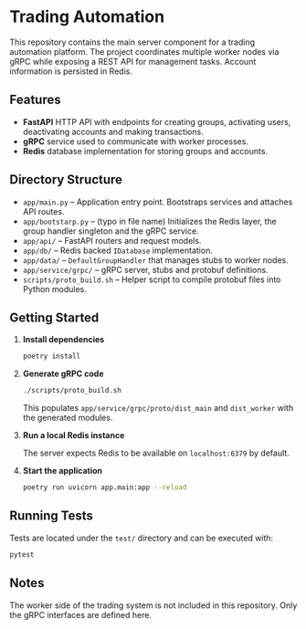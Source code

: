 # Trading Automation

This repository contains the main server component for a trading automation platform. The project coordinates multiple worker nodes via gRPC while exposing a REST API for management tasks. Account information is persisted in Redis.

## Features

- **FastAPI** HTTP API with endpoints for creating groups, activating users, deactivating accounts and making transactions.
- **gRPC** service used to communicate with worker processes.
- **Redis** database implementation for storing groups and accounts.

## Directory Structure

- `app/main.py` – Application entry point. Bootstraps services and attaches API routes.
- `app/bootstarp.py` – (typo in file name) Initializes the Redis layer, the group handler singleton and the gRPC service.
- `app/api/` – FastAPI routers and request models.
- `app/db/` – Redis backed `IDatabase` implementation.
- `app/data/` – `DefaultGroupHandler` that manages stubs to worker nodes.
- `app/service/grpc/` – gRPC server, stubs and protobuf definitions.
- `scripts/proto_build.sh` – Helper script to compile protobuf files into Python modules.

## Getting Started

1. **Install dependencies**

   ```bash
   poetry install
   ```

2. **Generate gRPC code**

   ```bash
   ./scripts/proto_build.sh
   ```

   This populates `app/service/grpc/proto/dist_main` and `dist_worker` with the generated modules.

3. **Run a local Redis instance**

   The server expects Redis to be available on `localhost:6379` by default.

4. **Start the application**

   ```bash
   poetry run uvicorn app.main:app --reload
   ```

## Running Tests

Tests are located under the `test/` directory and can be executed with:

```bash
pytest
```

## Notes

The worker side of the trading system is not included in this repository. Only the gRPC interfaces are defined here.
